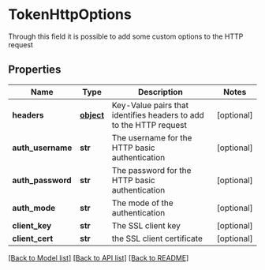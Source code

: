 # TokenHttpOptions

Through this field it is possible to add some custom options to the HTTP request
## Properties
Name | Type | Description | Notes
------------ | ------------- | ------------- | -------------
**headers** | [**object**](.md) | Key-Value pairs that identifies headers to add to the HTTP request | [optional] 
**auth_username** | **str** | The username for the HTTP basic authentication | [optional] 
**auth_password** | **str** | The password for the HTTP basic authentication | [optional] 
**auth_mode** | **str** | The mode of the authentication | [optional] 
**client_key** | **str** | The SSL client key | [optional] 
**client_cert** | **str** | the SSL client certificate | [optional] 

[[Back to Model list]](../README.md#documentation-for-models) [[Back to API list]](../README.md#documentation-for-api-endpoints) [[Back to README]](../README.md)


